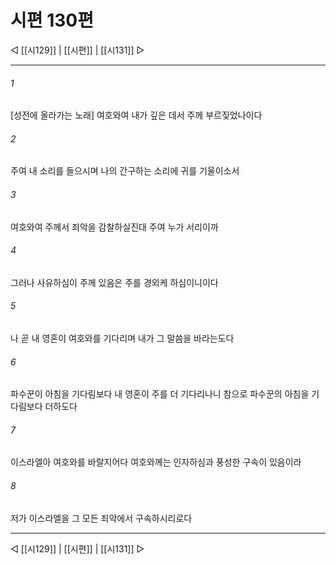 ﻿# 시편 130편

◁ [[시129]] | [[시편]] | [[시131]] ▷
***

###### 1
[성전에 올라가는 노래] 여호와여 내가 깊은 데서 주께 부르짖었나이다

###### 2
주여 내 소리를 들으시며 나의 간구하는 소리에 귀를 기울이소서

###### 3
여호와여 주께서 죄악을 감찰하실진대 주여 누가 서리이까

###### 4
그러나 사유하심이 주께 있음은 주를 경외케 하심이니이다

###### 5
나 곧 내 영혼이 여호와를 기다리며 내가 그 말씀을 바라는도다

###### 6
파수꾼이 아침을 기다림보다 내 영혼이 주를 더 기다리나니 참으로 파수꾼의 아침을 기다림보다 더하도다

###### 7
이스라엘아 여호와를 바랄지어다 여호와께는 인자하심과 풍성한 구속이 있음이라

###### 8
저가 이스라엘을 그 모든 죄악에서 구속하시리로다


***
◁ [[시129]] | [[시편]] | [[시131]] ▷